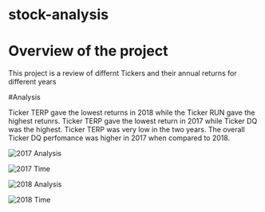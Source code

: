 # stock-analysis
# Overview of the project
This project is a review of differnt Tickers and their annual returns for different years

#Analysis

Ticker TERP gave the lowest returns in 2018 while the Ticker RUN gave the highest retunrs.
Ticker TERP gave the lowest return in 2017 while Ticker DQ was the highest.
Ticker TERP was very low in the two years.
The overall Ticker DQ perfomance was higher in 2017 when compared to 2018.



![2017 Analysis](https://user-images.githubusercontent.com/104603037/170842835-83be9d72-a8b5-4364-b06b-2fd80b4c3227.png)


![2017 Time](https://user-images.githubusercontent.com/104603037/170842844-fe349a73-6a60-439e-b1c5-96d366e68cb5.png)



![2018 Analysis](https://user-images.githubusercontent.com/104603037/170842849-116138cd-eb58-4bbb-b605-84ed39399b58.png)


![2018 Time](https://user-images.githubusercontent.com/104603037/170842851-fcc44d43-3bde-48bd-be0b-d1794fd91602.png)

